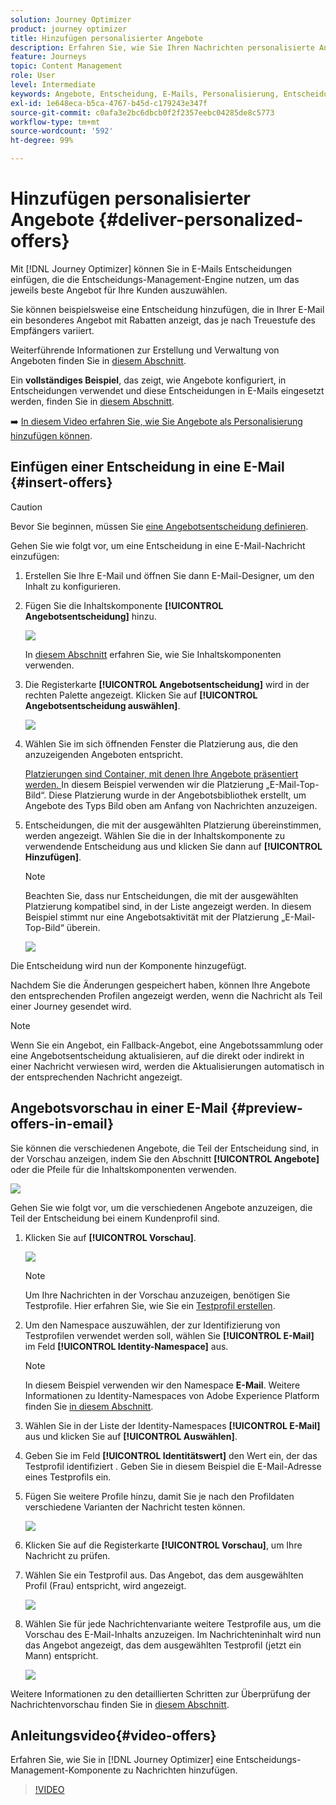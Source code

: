 ```yaml
---
solution: Journey Optimizer
product: journey optimizer
title: Hinzufügen personalisierter Angebote
description: Erfahren Sie, wie Sie Ihren Nachrichten personalisierte Angebote hinzufügen
feature: Journeys
topic: Content Management
role: User
level: Intermediate
keywords: Angebote, Entscheidung, E-Mails, Personalisierung, Entscheidung
exl-id: 1e648eca-b5ca-4767-b45d-c179243e347f
source-git-commit: c0afa3e2bc6dbcb0f2f2357eebc04285de8c5773
workflow-type: tm+mt
source-wordcount: '592'
ht-degree: 99%

---
```


# Hinzufügen personalisierter Angebote {#deliver-personalized-offers}

Mit [!DNL Journey Optimizer] können Sie in E-Mails Entscheidungen einfügen, die die Entscheidungs-Management-Engine nutzen, um das jeweils beste Angebot für Ihre Kunden auszuwählen.

Sie können beispielsweise eine Entscheidung hinzufügen, die in Ihrer E-Mail ein besonderes Angebot mit Rabatten anzeigt, das je nach Treuestufe des Empfängers variiert.

Weiterführende Informationen zur Erstellung und Verwaltung von Angeboten finden Sie in [diesem Abschnitt](../offers/get-started/starting-offer-decisioning.md).

Ein **vollständiges Beispiel**, das zeigt, wie Angebote konfiguriert, in Entscheidungen verwendet und diese Entscheidungen in E-Mails eingesetzt werden, finden Sie in [diesem Abschnitt](../offers/offers-e2e.md#insert-decision-in-email).

➡️ [In diesem Video erfahren Sie, wie Sie Angebote als Personalisierung hinzufügen können](#video-offers).

## Einfügen einer Entscheidung in eine E-Mail {#insert-offers}

>[!CAUTION]
>
>Bevor Sie beginnen, müssen Sie [eine Angebotsentscheidung definieren](../offers/offer-activities/create-offer-activities.md).

Gehen Sie wie folgt vor, um eine Entscheidung in eine E-Mail-Nachricht einzufügen:

1. Erstellen Sie Ihre E-Mail und öffnen Sie dann E-Mail-Designer, um den Inhalt zu konfigurieren.

1. Fügen Sie die Inhaltskomponente **[!UICONTROL Angebotsentscheidung]** hinzu.

   ![](assets/deliver-offer-component.png)

   In [diesem Abschnitt](content-components.md) erfahren Sie, wie Sie Inhaltskomponenten verwenden.

1. Die Registerkarte **[!UICONTROL Angebotsentscheidung]** wird in der rechten Palette angezeigt. Klicken Sie auf **[!UICONTROL Angebotsentscheidung auswählen]**.

   ![](assets/deliver-offer-tab.png)

1. Wählen Sie im sich öffnenden Fenster die Platzierung aus, die den anzuzeigenden Angeboten entspricht.

   [Platzierungen sind Container, mit denen Ihre Angebote präsentiert werden. ](../offers/offer-library/creating-placements.md) In diesem Beispiel verwenden wir die Platzierung „E-Mail-Top-Bild“. Diese Platzierung wurde in der Angebotsbibliothek erstellt, um Angebote des Typs Bild oben am Anfang von Nachrichten anzuzeigen.

1. Entscheidungen, die mit der ausgewählten Platzierung übereinstimmen, werden angezeigt. Wählen Sie die in der Inhaltskomponente zu verwendende Entscheidung aus und klicken Sie dann auf **[!UICONTROL Hinzufügen]**.

   >[!NOTE]
   >
   >Beachten Sie, dass nur Entscheidungen, die mit der ausgewählten Platzierung kompatibel sind, in der Liste angezeigt werden. In diesem Beispiel stimmt nur eine Angebotsaktivität mit der Platzierung „E-Mail-Top-Bild“ überein.

   ![](assets/deliver-offer-placement.png)

Die Entscheidung wird nun der Komponente hinzugefügt.

Nachdem Sie die Änderungen gespeichert haben, können Ihre Angebote den entsprechenden Profilen angezeigt werden, wenn die Nachricht als Teil einer Journey gesendet wird.

>[!NOTE]
>
>Wenn Sie ein Angebot, ein Fallback-Angebot, eine Angebotssammlung oder eine Angebotsentscheidung aktualisieren, auf die direkt oder indirekt in einer Nachricht verwiesen wird, werden die Aktualisierungen automatisch in der entsprechenden Nachricht angezeigt.

## Angebotsvorschau in einer E-Mail {#preview-offers-in-email}

Sie können die verschiedenen Angebote, die Teil der Entscheidung sind, in der Vorschau anzeigen, indem Sie den Abschnitt **[!UICONTROL Angebote]** oder die Pfeile für die Inhaltskomponenten verwenden.

![](assets/deliver-offer-preview.png)

Gehen Sie wie folgt vor, um die verschiedenen Angebote anzuzeigen, die Teil der Entscheidung bei einem Kundenprofil sind.

1. Klicken Sie auf **[!UICONTROL Vorschau]**.

   ![](assets/deliver-offer-preview-button.png)

   >[!NOTE]
   >
   >Um Ihre Nachrichten in der Vorschau anzuzeigen, benötigen Sie Testprofile. Hier erfahren Sie, wie Sie ein [Testprofil erstellen](../segment/creating-test-profiles.md).

1. Um den Namespace auszuwählen, der zur Identifizierung von Testprofilen verwendet werden soll, wählen Sie **[!UICONTROL E-Mail]** im Feld **[!UICONTROL Identity-Namespace]** aus.

   >[!NOTE]
   >
   >In diesem Beispiel verwenden wir den Namespace **E-Mail**. Weitere Informationen zu Identity-Namespaces von Adobe Experience Platform finden Sie [in diesem Abschnitt](../segment/get-started-identity.md).

1. Wählen Sie in der Liste der Identity-Namespaces **[!UICONTROL E-Mail]** aus und klicken Sie auf **[!UICONTROL Auswählen]**.

1. Geben Sie im Feld **[!UICONTROL Identitätswert]** den Wert ein, der das Testprofil identifiziert . Geben Sie in diesem Beispiel die E-Mail-Adresse eines Testprofils ein.

   <!--For example enter smith@adobe.com and click the **[!UICONTROL Add profile]** button.-->

1. Fügen Sie weitere Profile hinzu, damit Sie je nach den Profildaten verschiedene Varianten der Nachricht testen können.

   ![](assets/deliver-offer-test-profiles.png)

1. Klicken Sie auf die Registerkarte **[!UICONTROL Vorschau]**, um Ihre Nachricht zu prüfen.

1. Wählen Sie ein Testprofil aus. Das Angebot, das dem ausgewählten Profil (Frau) entspricht, wird angezeigt.

   ![](assets/deliver-offer-test-profile-female-preview.png)

1. Wählen Sie für jede Nachrichtenvariante weitere Testprofile aus, um die Vorschau des E-Mail-Inhalts anzuzeigen. Im Nachrichteninhalt wird nun das Angebot angezeigt, das dem ausgewählten Testprofil (jetzt ein Mann) entspricht.

   ![](assets/deliver-offer-test-profile-male-preview.png)

Weitere Informationen zu den detaillierten Schritten zur Überprüfung der Nachrichtenvorschau finden Sie in [diesem Abschnitt](#preview-your-messages).

## Anleitungsvideo{#video-offers}

Erfahren Sie, wie Sie in [!DNL Journey Optimizer] eine Entscheidungs-Management-Komponente zu Nachrichten hinzufügen.

>[!VIDEO](https://video.tv.adobe.com/v/334088?quality=12)

